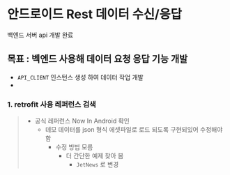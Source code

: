 # 안드로이드 Rest 데이터 수신/응답

백엔드 서버 api 개발 완료

## 목표 : 벡엔드 사용해 데이터 요청 응답 기능 개발

 - `API_CLIENT` 인스턴스 생성 하여 데이터 작업 개발
 - 

### 1. retrofit 사용 레퍼런스 검색 
> - 공식 레퍼런스 Now In Android 확인
>    - 데모 데이터를 json 형식 에셋파일로 로드 되도록 구현되있어 수정해야함
>       - 수정 방법 모름 
>          - 더 간단한 예제 찾아 봄 
>              -  `JetNews` 로 변경

               
